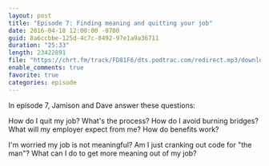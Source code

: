 ```yaml
---
layout: post
title: "Episode 7: Finding meaning and quitting your job"
date: 2016-04-18 12:00:00 -0700
guid: 8a6ccbbe-125d-4c7c-8492-97e1a9a36711
duration: "25:33"
length: 23422891
file: "https://chrt.fm/track/FD81F6/dts.podtrac.com/redirect.mp3/download.softskills.audio/sse-007.mp3"
enable_comments: true
favorite: true
categories: episode
---
```






In episode 7, Jamison and Dave answer these questions:

How do I quit my job? What's the process? How do I avoid burning bridges? What will my employer expect from me? How do benefits work?

I'm worried my job is not meaningful? Am I just cranking out code for "the man"? What can I do to get more meaning out of my job?



